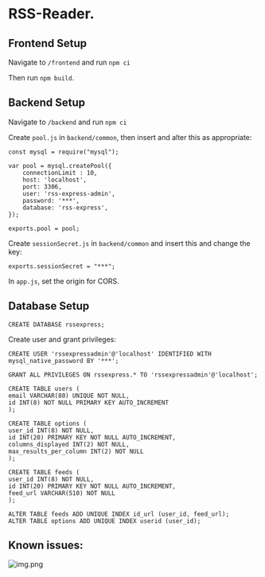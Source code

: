 # RSS-Reader. 

## Frontend Setup

Navigate to `/frontend` and run `npm ci`

Then run `npm build`.

## Backend Setup

Navigate to `/backend` and run `npm ci`

Create `pool.js` in `backend/common`, then insert and alter this as appropriate:
```
const mysql = require("mysql");

var pool = mysql.createPool({
    connectionLimit : 10,
    host: 'localhost',
    port: 3306,
    user: 'rss-express-admin',
    password: '***',
    database: 'rss-express',
});

exports.pool = pool;
```

Create `sessionSecret.js` in `backend/common` and insert this and change the key:

```
exports.sessionSecret = "***";
```

In `app.js`, set the origin for CORS.

## Database Setup

```CREATE DATABASE rssexpress;```

Create user and grant privileges:

```
CREATE USER 'rssexpressadmin'@'localhost' IDENTIFIED WITH mysql_native_password BY '***';

GRANT ALL PRIVILEGES ON rssexpress.* TO 'rssexpressadmin'@'localhost';
```

```
CREATE TABLE users (
email VARCHAR(80) UNIQUE NOT NULL,
id INT(8) NOT NULL PRIMARY KEY AUTO_INCREMENT
);

CREATE TABLE options (
user_id INT(8) NOT NULL,
id INT(20) PRIMARY KEY NOT NULL AUTO_INCREMENT,
columns_displayed INT(2) NOT NULL,
max_results_per_column INT(2) NOT NULL
);

CREATE TABLE feeds (
user_id INT(8) NOT NULL,
id INT(20) PRIMARY KEY NOT NULL AUTO_INCREMENT,
feed_url VARCHAR(510) NOT NULL
);

ALTER TABLE feeds ADD UNIQUE INDEX id_url (user_id, feed_url);
ALTER TABLE options ADD UNIQUE INDEX userid (user_id);
```

## Known issues:

![img.png](img.png)
   
